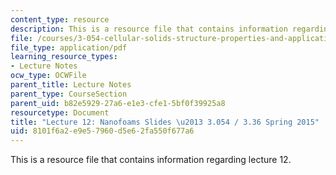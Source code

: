 ```yaml
---
content_type: resource
description: This is a resource file that contains information regarding lecture 12.
file: /courses/3-054-cellular-solids-structure-properties-and-applications-spring-2015/8101f6a2e9e57960d5e62fa550f677a6_MIT3_054S15_L12_nano_slides.pdf
file_type: application/pdf
learning_resource_types:
- Lecture Notes
ocw_type: OCWFile
parent_title: Lecture Notes
parent_type: CourseSection
parent_uid: b82e5929-27a6-e1e3-cfe1-5bf0f39925a8
resourcetype: Document
title: "Lecture 12: Nanofoams Slides \u2013 3.054 / 3.36 Spring 2015"
uid: 8101f6a2-e9e5-7960-d5e6-2fa550f677a6
---
```

This is a resource file that contains information regarding lecture 12.

